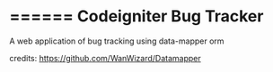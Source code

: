 ======
Codeigniter Bug Tracker
======

A web application of bug tracking using data-mapper orm

credits: https://github.com/WanWizard/Datamapper